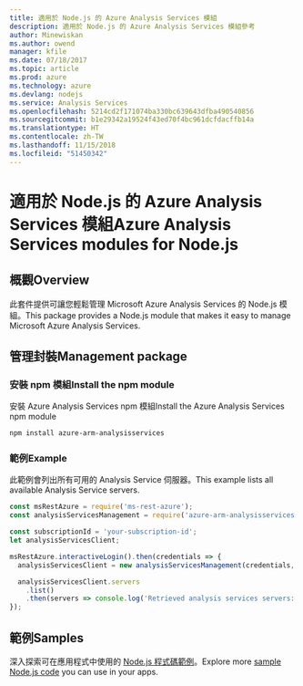 ```yaml
---
title: 適用於 Node.js 的 Azure Analysis Services 模組
description: 適用於 Node.js 的 Azure Analysis Services 模組參考
author: Minewiskan
ms.author: owend
manager: kfile
ms.date: 07/18/2017
ms.topic: article
ms.prod: azure
ms.technology: azure
ms.devlang: nodejs
ms.service: Analysis Services
ms.openlocfilehash: 5214cd2f171074ba330bc639643dfba490540856
ms.sourcegitcommit: b1e29342a19524f43ed70f4bc961dcfdacffb14a
ms.translationtype: HT
ms.contentlocale: zh-TW
ms.lasthandoff: 11/15/2018
ms.locfileid: "51450342"
---
```

# <a name="azure-analysis-services-modules-for-nodejs"></a><span data-ttu-id="03452-103">適用於 Node.js 的 Azure Analysis Services 模組</span><span class="sxs-lookup"><span data-stu-id="03452-103">Azure Analysis Services modules for Node.js</span></span>

## <a name="overview"></a><span data-ttu-id="03452-104">概觀</span><span class="sxs-lookup"><span data-stu-id="03452-104">Overview</span></span>
<span data-ttu-id="03452-105">此套件提供可讓您輕鬆管理 Microsoft Azure Analysis Services 的 Node.js 模組。</span><span class="sxs-lookup"><span data-stu-id="03452-105">This package provides a Node.js module that makes it easy to manage Microsoft Azure Analysis Services.</span></span>

## <a name="management-package"></a><span data-ttu-id="03452-106">管理封裝</span><span class="sxs-lookup"><span data-stu-id="03452-106">Management package</span></span>

### <a name="install-the-npm-module"></a><span data-ttu-id="03452-107">安裝 npm 模組</span><span class="sxs-lookup"><span data-stu-id="03452-107">Install the npm module</span></span>

<span data-ttu-id="03452-108">安裝 Azure Analysis Services npm 模組</span><span class="sxs-lookup"><span data-stu-id="03452-108">Install the Azure Analysis Services npm module</span></span>

```bash
npm install azure-arm-analysisservices
```

### <a name="example"></a><span data-ttu-id="03452-109">範例</span><span class="sxs-lookup"><span data-stu-id="03452-109">Example</span></span>

<span data-ttu-id="03452-110">此範例會列出所有可用的 Analysis Service 伺服器。</span><span class="sxs-lookup"><span data-stu-id="03452-110">This example lists all available Analysis Service servers.</span></span>

```javascript
const msRestAzure = require('ms-rest-azure');
const analysisServicesManagement = require('azure-arm-analysisservices');

const subscriptionId = 'your-subscription-id';
let analysisServicesClient;

msRestAzure.interactiveLogin().then(credentials => {
  analysisServicesClient = new analysisServicesManagement(credentials, subscriptionId);

  analysisServicesClient.servers
    .list()
    .then(servers => console.log('Retrieved analysis services servers: ', servers));
});
```

## <a name="samples"></a><span data-ttu-id="03452-111">範例</span><span class="sxs-lookup"><span data-stu-id="03452-111">Samples</span></span>

<span data-ttu-id="03452-112">深入探索可在應用程式中使用的 [Node.js 程式碼範例](https://azure.microsoft.com/resources/samples/?platform=nodejs)。</span><span class="sxs-lookup"><span data-stu-id="03452-112">Explore more [sample Node.js code](https://azure.microsoft.com/resources/samples/?platform=nodejs) you can use in your apps.</span></span>
